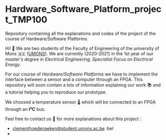 # Hardware_Software_Platform_project_TMP100
Repository containing all the explanations and codes of the project of the course of Hardware/Software Platforms. 

Hi! 👋
We are two students of the Faculty of Engineering of the university of Mons 🇧🇪 ([UMONS](https://web.umons.ac.be/en/)). We are currently (2020-2021) in the 1st year of our  *master's degree in Electrical Engineering, Specialist Focus on Electrical Energy*. 



For our course of *Hardware/Software Platforms* we have to implement the interface between a sensor and a computer through an FPGA. This repository will soon contain a lots of information explaining our work 📚 and a tutorial helping you to reproduce our prototype. 

We choosed a temperature sensor 🌡️ which will be connected to an FPGA through an **I²C** bus. 

Feel free to contact us 📧 for more explanations about this project :
*  clementhoedenaeken@student.umons.ac.be :bel
*  
